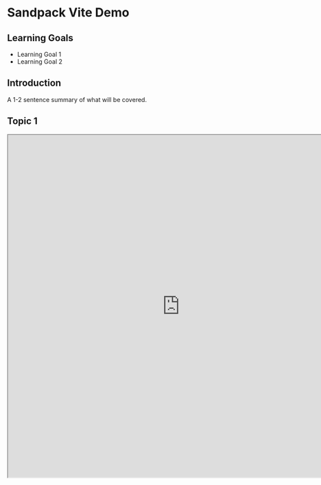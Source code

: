 # Sandpack Vite Demo

## Learning Goals

- Learning Goal 1
- Learning Goal 2

## Introduction

A 1-2 sentence summary of what will be covered.

## Topic 1

<iframe width="800" height="800" src="https://linda-seiter.github.io/prework-challenge/">

## Topic 2

Discuss the topic of the reading. Break into sections and sub-sections as
appropriate to help with the reader's orientation with the material and future
referencing.

## Conclusion

A short one or two paragraph summary of the contents of the lessons, recapping
the learning goals.

## Resources

- [Resource Link 1](example.com)
- [Resource Link 2](example.com)
